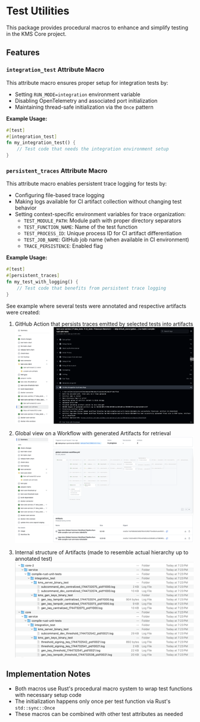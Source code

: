 # Test Utilities

This package provides procedural macros to enhance and simplify testing in the KMS Core project.

## Features

### `integration_test` Attribute Macro

This attribute macro ensures proper setup for integration tests by:

- Setting `RUN_MODE=integration` environment variable
- Disabling OpenTelemetry and associated port initialization
- Maintaining thread-safe initialization via the `Once` pattern

**Example Usage:**

```rust
#[test]
#[integration_test]
fn my_integration_test() {
    // Test code that needs the integration environment setup
}
```

### `persistent_traces` Attribute Macro

This attribute macro enables persistent trace logging for tests by:

- Configuring file-based trace logging
- Making logs available for CI artifact collection without changing test behavior
- Setting context-specific environment variables for trace organization:
  - `TEST_MODULE_PATH`: Module path with proper directory separators
  - `TEST_FUNCTION_NAME`: Name of the test function
  - `TEST_PROCESS_ID`: Unique process ID for CI artifact differentiation
  - `TEST_JOB_NAME`: GitHub job name (when available in CI environment)
  - `TRACE_PERSISTENCE`: Enabled flag

**Example Usage:**

```rust
#[test]
#[persistent_traces]
fn my_test_with_logging() {
    // Test code that benefits from persistent trace logging
}
```

See example where several tests were annotated and respective artifacts were created:

1. GitHub Action that persists traces emitted by selected tests into artifacts
![alt text](readme_helpers/image-1.png)

2. Global view on a Workflow with generated Artifacts for retrieval
![alt text](readme_helpers/image-2.png)

3. Internal structure of Artifacts (made to resemble actual hierarchy up to annotated test)
![alt text](readme_helpers/image-3.png)

## Implementation Notes

- Both macros use Rust's procedural macro system to wrap test functions with necessary setup code
- The initialization happens only once per test function via Rust's `std::sync::Once`
- These macros can be combined with other test attributes as needed
